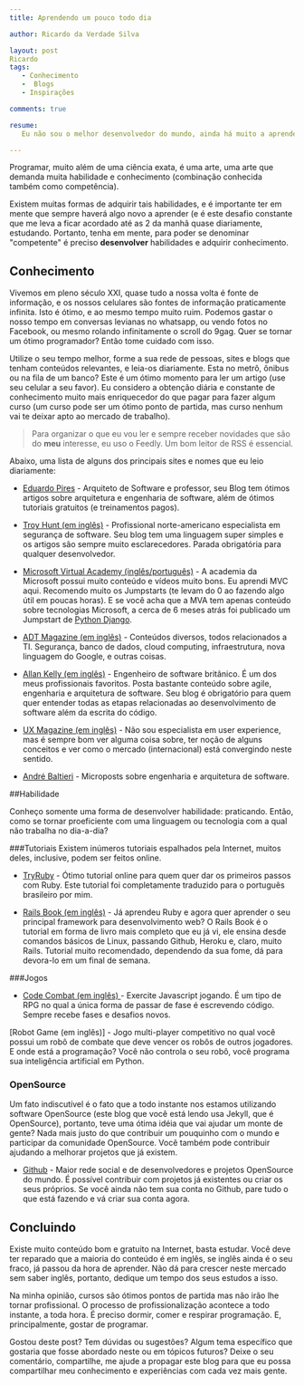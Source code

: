 ```yaml
---
title: Aprendendo um pouco todo dia

author: Ricardo da Verdade Silva

layout: post
Ricardo
tags:
   - Conhecimento
   -  Blogs
   - Inspirações

comments: true

resume: 
   Eu não sou o melhor desenvolvedor do mundo, ainda há muito a aprender e melhorar. Mas, sem falsa modéstia, eu sou bom, muito melhor que imaginei que estaria com apenas 4 anos de experiência. Quer saber como eu consegui chegar a esse nível?

---
```


Programar, muito além de uma ciência exata, é uma arte, uma arte que demanda muita habilidade e conhecimento (combinação conhecida também como competência).

Existem muitas formas de adquirir tais habilidades, e é importante ter em mente que sempre haverá algo novo a aprender (e é este desafio constante que me leva a ficar acordado até as 2 da manhã quase diariamente, estudando.
Portanto, tenha em mente, para poder se denominar "competente" é preciso **desenvolver** habilidades e adquirir conhecimento.

## Conhecimento
Vivemos em pleno século XXI, quase tudo a nossa volta é fonte de informação, e os nossos celulares são fontes de informação praticamente infinita. Isto é ótimo, e ao mesmo tempo muito ruim.
Podemos gastar o nosso tempo em conversas levianas no whatsapp, ou vendo fotos no Facebook, ou mesmo rolando infinitamente o scroll do 9gag. Quer se tornar um ótimo programador? Então tome cuidado com isso.

Utilize o seu tempo melhor, forme a sua rede de pessoas, sites e blogs que tenham conteúdos relevantes, e leia-os diariamente. Esta no metrô, ônibus ou na fila de um banco? Este é um ótimo momento para ler um artigo (use seu celular a seu favor).
Eu considero a obtenção diária e constante de conhecimento muito mais enriquecedor do que pagar para fazer algum curso (um curso pode ser um ótimo ponto de partida, mas curso nenhum vai te deixar apto ao mercado de trabalho).

> Para organizar o que eu vou ler e sempre receber novidades que são do **meu** interesse, eu uso o Feedly. Um bom leitor de RSS é essencial.

Abaixo, uma lista de alguns dos principais sites e nomes que eu leio diariamente:

- [Eduardo Pires](eduardopires.net.br) - Arquiteto de Software e professor, seu Blog tem ótimos artigos sobre arquitetura e engenharia de software, além de ótimos tutoriais gratuitos (e treinamentos pagos).

- [Troy Hunt (em inglês)](www.troyhunt.com) - Profissional norte-americano especialista em segurança de software. Seu blog tem uma linguagem super simples e os artigos são sempre muito esclarecedores. Parada obrigatória para qualquer desenvolvedor.

- [Microsoft Virtual Academy (inglês/português)](https://mva.microsoft.com/)  - A academia da Microsoft possui muito conteúdo e vídeos muito bons. Eu aprendi MVC aqui. Recomendo muito os Jumpstarts (te levam do 0 ao fazendo algo útil em poucas horas). E se você acha que a MVA tem apenas conteúdo sobre tecnologias Microsoft, a cerca de 6 meses atrás foi publicado um Jumpstart de [Python Django](https://mva.microsoft.com/en-us/training-courses/developing-websites-using-python-and-django-11415?l=AQdTENEJB_4004300477).

- [ADT Magazine (em inglês)](www.adtmag.com) - Conteúdos diversos, todos relacionados a TI. Segurança, banco de dados, cloud computing, infraestrutura, nova linguagem do Google, e outras coisas.

- [Allan Kelly (em inglês)](allankelly.blogspot.co.uk) - Engenheiro de software britânico. É um dos meus profissionais favoritos. Posta bastante conteúdo sobre agile, engenharia e arquitetura de software. Seu blog é obrigatório para quem quer entender todas as etapas relacionadas ao desenvolvimento de software além da escrita do código.

- [UX Magazine (em inglês)](uxmag.com) - Não sou especialista em user experience, mas é sempre bom ver alguma coisa sobre, ter noção de alguns conceitos e ver como o mercado (internacional) está convergindo neste sentido.

- [André Baltieri](https://medium.com/@andrebaltieri) - Microposts sobre engenharia e arquitetura de software.

##Habilidade

Conheço somente uma forma de desenvolver habilidade: praticando. Então, como se tornar proeficiente com uma linguagem ou tecnologia com a qual não trabalha no dia-a-dia? 

###Tutoriais
Existem inúmeros tutoriais espalhados pela Internet, muitos deles, inclusive, podem ser feitos online. 

- [TryRuby](tryruby.nl) - Ótimo tutorial online para quem quer dar os primeiros passos com Ruby. Este tutorial foi completamente traduzido para o português brasileiro por mim. 

- [Rails Book (em inglês)](https://www.railstutorial.org/book)  - Já aprendeu Ruby e agora quer aprender o seu principal framework para desenvolvimento web? O Rails Book é o tutorial em forma de livro mais completo que eu já vi, ele ensina desde comandos básicos de Linux, passando Github, Heroku e, claro, muito Rails. Tutorial muito recomendado, dependendo da sua fome, dá para devora-lo em um final de semana.

###Jogos

- [Code Combat (em inglês) ](https://codecombat.com) - Exercite Javascript jogando. É um tipo de RPG no qual a única forma de passar de fase é escrevendo código. Sempre recebe fases e desafios novos. 

[Robot Game (em inglês)] - Jogo multi-player competitivo no qual você possui um robô de combate que deve vencer os robôs de outros jogadores. E onde está a programação? Você não controla o seu robô, você programa sua inteligência artificial em Python. 

### OpenSource 
Um fato indiscutível é o fato que a todo instante nos estamos utilizando software OpenSource (este blog que você está lendo usa Jekyll, que é OpenSource), portanto, teve uma ótima idéia que vai ajudar um monte de gente? Nada mais justo do que contribuir um pouquinho com o mundo e participar da comunidade OpenSource. Você também pode contribuir ajudando a melhorar projetos que já existem. 

- [Github](www.github.com) - Maior rede social e de desenvolvedores e projetos OpenSource do mundo. É possível contribuir com projetos já existentes ou criar os seus próprios. Se você ainda não tem sua conta no Github, pare tudo o que está fazendo e vá criar sua conta agora. 

## Concluindo

Existe muito conteúdo bom e gratuito na Internet, basta estudar. Você deve ter reparado que a maioria do conteúdo é em inglês, se inglês ainda é o seu fraco, já passou da hora de aprender. Não dá para crescer neste mercado sem saber inglês, portanto, dedique um tempo dos seus estudos a isso. 

Na minha opinião, cursos são ótimos pontos de partida mas não irão lhe tornar profissional. O processo de profissionalização acontece a todo instante, a toda hora. É preciso dormir, comer e respirar programação. E, principalmente, gostar de programar. 

Gostou deste post? Tem dúvidas ou sugestões? Algum tema específico que gostaria que fosse abordado neste ou em tópicos futuros? Deixe o seu comentário, compartilhe, me ajude a propagar este blog para que eu possa compartilhar meu conhecimento e experiências com cada vez mais gente. 
